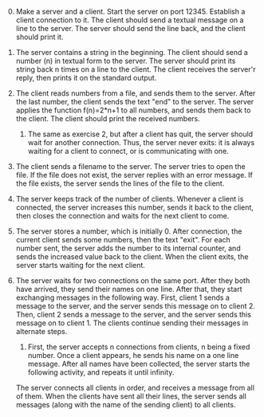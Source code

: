 0.  Make a server and a client.
    Start the server on port 12345.
    Establish a client connection to it.
    The client should send a textual message on a line to the server.
    The server should send the line back, and the client should print it.

1.  The server contains a string in the beginning.
    The client should send a number (n) in textual form to the server.
    The server should print its string back n times on a line to the client.
    The client receives the server'r reply, then prints it on the standard output.

2.  The client reads numbers from a file, and sends them to the server.
    After the last number, the client sends the text "end" to the server.
    The server applies the function f(n)=2*n+1 to all numbers,
    and sends them back to the client.
    The client should print the received numbers.

    1. The same as exercise 2, but after a client has quit,
        the server should wait for another connection.
        Thus, the server never exits: it is always waiting for a client to connect,
        or is communicating with one.

3.  The client sends a filename to the server.
    The server tries to open the file.
    If the file does not exist, the server replies with an error message.
    If the file exists, the server sends the lines of the file to the client.

4.  The server keeps track of the number of clients.
    Whenever a client is connected, the server increases this number,
    sends it back to the client,
    then closes the connection and waits for the next client to come.

5.  The server stores a number, which is initially 0.
    After connection, the current client sends some numbers, then the text "exit".
    For each number sent, the server adds the number to its internal counter,
    and sends the increased value back to the client.
    When the client exits, the server starts waiting for the next client.

6.  The server waits for two connections on the same port.
    After they both have arrived, they send their names on one line.
    After that, they start exchanging messages in the following way.
    First, client 1 sends a message to the server, and the server sends this message on to client 2.
    Then, client 2 sends a message to the server, and the server sends this message on to client 1.
    The clients continue sending their messages in alternate steps.

    1. First, the server accepts n connections from clients, n being a fixed number.
       Once a client appears, he sends his name on a one line message.
       After all names have been collected, the server starts the following activity,
       and repeats it until infinity.

    The server connects all clients in order, and receives a message from all of them.
    When the clients have sent all their lines,
    the server sends all messages (along with the name of the sending client) to all clients.
